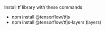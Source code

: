 Install tf library with these commands
- npm install @tensorflow/tfjs
- npm install @tensorflow/tfjs-layers (layers)
